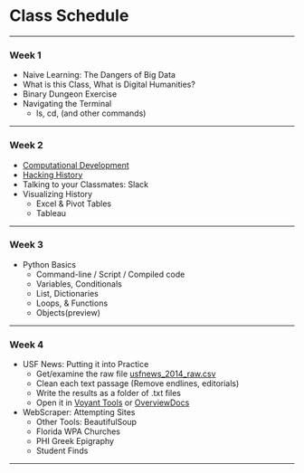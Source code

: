 # Class Schedule

---

### Week 1

* Naive Learning: The Dangers of Big Data
* What is this Class, What is Digital Humanities?
* Binary Dungeon Exercise
* Navigating the Terminal
    - ls, cd, (and other commands)

---

### Week 2

* [Computational Development](https://theportus.github.io/presentations/computer_evolution.html#/)
* [Hacking History](https://theportus.github.io/presentations/hacking.html#/)
* Talking to your Classmates: Slack
* Visualizing History
    - Excel & Pivot Tables
    - Tableau

---

### Week 3
* Python Basics
    - Command-line / Script / Compiled code
    - Variables, Conditionals
    - List, Dictionaries
    - Loops, & Functions
    - Objects(preview)

---

### Week 4
* USF News: Putting it into Practice
    - Get/examine the raw file [usfnews_2014_raw.csv](files/usfnews_2014_raw.csv)
    - Clean each text passage (Remove endlines, editorials)
    - Write the results as a folder of .txt files
    - Open it in [Voyant Tools](http://voyant-tools.org/) or [OverviewDocs](https://www.overviewdocs.com/)
* WebScraper: Attempting Sites
    - Other Tools: BeautifulSoup
    - Florida WPA Churches
    - PHI Greek Epigraphy
    - Student Finds
---
